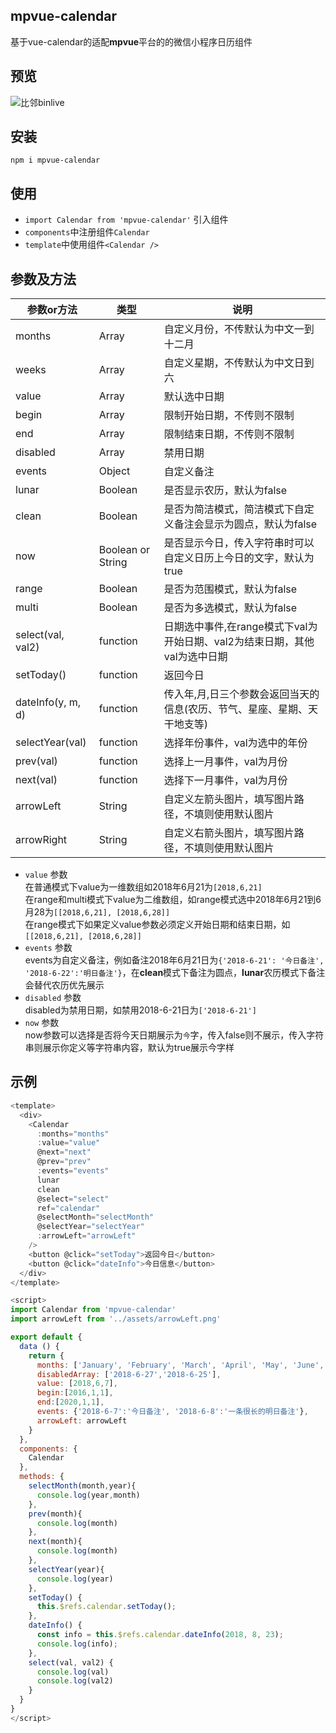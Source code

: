 ## mpvue-calendar
基于vue-calendar的适配**mpvue**平台的的微信小程序日历组件
## 预览
![比邻binlive](http://img.binlive.cn/xcx.jpg)
## 安装
```
npm i mpvue-calendar
```
## 使用
- `import Calendar from 'mpvue-calendar'` 引入组件
- `components`中注册组件`Calendar `
- `template`中使用组件`<Calendar />`


## 参数及方法
| 参数or方法  | 类型  | 说明  |
| ------------ | ------------ | ------------ |
| months  | Array  | 自定义月份，不传默认为中文一到十二月  |
| weeks  | Array  | 自定义星期，不传默认为中文日到六  |
| value  | Array  | 默认选中日期  |
| begin  | Array  | 限制开始日期，不传则不限制  |
| end  | Array  | 限制结束日期，不传则不限制  |
| disabled  | Array  | 禁用日期  |
| events  | Object  | 自定义备注  |
| lunar  | Boolean  | 是否显示农历，默认为false  |
| clean  | Boolean  | 是否为简洁模式，简洁模式下自定义备注会显示为圆点，默认为false   |
| now  | Boolean or String | 是否显示今日，传入字符串时可以自定义日历上今日的文字，默认为true   |
| range  | Boolean  | 是否为范围模式，默认为false   |
| multi  | Boolean  | 是否为多选模式，默认为false   |
| select(val, val2)  | function  | 日期选中事件,在range模式下val为开始日期、val2为结束日期，其他val为选中日期   |
| setToday()  | function  | 返回今日   |
| dateInfo(y, m, d)  | function  | 传入年,月,日三个参数会返回当天的信息(农历、节气、星座、星期、天干地支等)   |
| selectYear(val)  | function  | 选择年份事件，val为选中的年份   |
| prev(val)  | function  | 选择上一月事件，val为月份   |
| next(val)  | function  | 选择下一月事件，val为月份   |
| arrowLeft  | String  | 自定义左箭头图片，填写图片路径，不填则使用默认图片   |
| arrowRight  | String  | 自定义右箭头图片，填写图片路径，不填则使用默认图片   |

- `value` 参数<br>
在普通模式下value为一维数组如2018年6月21为`[2018,6,21]`<br>在range和multi模式下value为二维数组，如range模式选中2018年6月21到6月28为`[[2018,6,21], [2018,6,28]]`<br> 在range模式下如果定义value参数必须定义开始日期和结束日期，如`[[2018,6,21], [2018,6,28]]`
- `events` 参数<br>
events为自定义备注，例如备注2018年6月21日为`{'2018-6-21': '今日备注', '2018-6-22':'明日备注'}`，在**clean**模式下备注为圆点，**lunar**农历模式下备注会替代农历优先展示
- `disabled` 参数<br>
disabled为禁用日期，如禁用2018-6-21日为`['2018-6-21']`
- `now` 参数<br>
now参数可以选择是否将今天日期展示为`今`字，传入false则不展示，传入字符串则展示你定义等字符串内容，默认为true展示今字样

## 示例
```javascript
<template>
  <div>
    <Calendar
      :months="months"
      :value="value"
      @next="next"
      @prev="prev"
      :events="events"
      lunar
      clean
      @select="select"
      ref="calendar"
      @selectMonth="selectMonth"
      @selectYear="selectYear"
      :arrowLeft="arrowLeft"
    />
    <button @click="setToday">返回今日</button>
    <button @click="dateInfo">今日信息</button>
  </div>
</template>

<script>
import Calendar from 'mpvue-calendar'
import arrowLeft from '../assets/arrowLeft.png'

export default {
  data () {
    return {
      months: ['January', 'February', 'March', 'April', 'May', 'June', 'July', 'August', 'September', 'October', 'November', 'December'],
      disabledArray: ['2018-6-27','2018-6-25'],
      value: [2018,6,7],
      begin:[2016,1,1],
      end:[2020,1,1],
      events: {'2018-6-7':'今日备注', '2018-6-8':'一条很长的明日备注'},
      arrowLeft: arrowLeft
    }
  },
  components: {
    Calendar
  },
  methods: {
    selectMonth(month,year){
      console.log(year,month)
    },
    prev(month){
      console.log(month)
    },
    next(month){
      console.log(month)
    },
    selectYear(year){
      console.log(year)
    },
    setToday() {
      this.$refs.calendar.setToday();
    },
	dateInfo() {
      const info = this.$refs.calendar.dateInfo(2018, 8, 23);
	  console.log(info);
    },
    select(val, val2) {
      console.log(val)
      console.log(val2)
    }
  }
}
</script>
```
